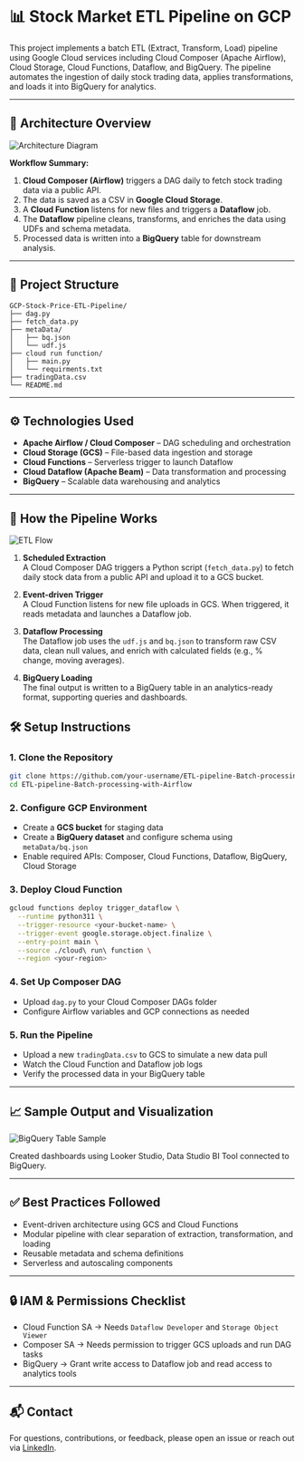 # 📊 Stock Market ETL Pipeline on GCP

This project implements a batch ETL (Extract, Transform, Load) pipeline using Google Cloud services including Cloud Composer (Apache Airflow), Cloud Storage, Cloud Functions, Dataflow, and BigQuery. The pipeline automates the ingestion of daily stock trading data, applies transformations, and loads it into BigQuery for analytics.

---

## 🧩 Architecture Overview

<!-- Add architecture diagram image here -->
![Architecture Diagram](images/gcp-etl-architecture.png)

**Workflow Summary:**
1. **Cloud Composer (Airflow)** triggers a DAG daily to fetch stock trading data via a public API.
2. The data is saved as a CSV in **Google Cloud Storage**.
3. A **Cloud Function** listens for new files and triggers a **Dataflow** job.
4. The **Dataflow** pipeline cleans, transforms, and enriches the data using UDFs and schema metadata.
5. Processed data is written into a **BigQuery** table for downstream analysis.

---

## 📁 Project Structure

```
GCP-Stock-Price-ETL-Pipeline/
├── dag.py
├── fetch_data.py
├── metaData/
│   ├── bq.json
│   └── udf.js
├── cloud run function/
│   ├── main.py
│   └── requirments.txt
├── tradingData.csv
└── README.md
```

---

## ⚙️ Technologies Used

- **Apache Airflow / Cloud Composer** – DAG scheduling and orchestration
- **Cloud Storage (GCS)** – File-based data ingestion and storage
- **Cloud Functions** – Serverless trigger to launch Dataflow
- **Cloud Dataflow (Apache Beam)** – Data transformation and processing
- **BigQuery** – Scalable data warehousing and analytics

---

## 🚀 How the Pipeline Works

<!-- Add a workflow or flowchart image here -->
![ETL Flow](images/gcp-etl-workflow.png)

1. **Scheduled Extraction**  
   A Cloud Composer DAG triggers a Python script (`fetch_data.py`) to fetch daily stock data from a public API and upload it to a GCS bucket.

2. **Event-driven Trigger**  
   A Cloud Function listens for new file uploads in GCS. When triggered, it reads metadata and launches a Dataflow job.

3. **Dataflow Processing**  
   The Dataflow job uses the `udf.js` and `bq.json` to transform raw CSV data, clean null values, and enrich with calculated fields (e.g., % change, moving averages).

4. **BigQuery Loading**  
   The final output is written to a BigQuery table in an analytics-ready format, supporting queries and dashboards.



## 🛠️ Setup Instructions

### 1. Clone the Repository

```bash
git clone https://github.com/your-username/ETL-pipeline-Batch-processing-with-Airflow.git
cd ETL-pipeline-Batch-processing-with-Airflow
````

### 2. Configure GCP Environment

* Create a **GCS bucket** for staging data
* Create a **BigQuery dataset** and configure schema using `metaData/bq.json`
* Enable required APIs: Composer, Cloud Functions, Dataflow, BigQuery, Cloud Storage

### 3. Deploy Cloud Function

```bash
gcloud functions deploy trigger_dataflow \
  --runtime python311 \
  --trigger-resource <your-bucket-name> \
  --trigger-event google.storage.object.finalize \
  --entry-point main \
  --source ./cloud\ run\ function \
  --region <your-region>
```

### 4. Set Up Composer DAG

* Upload `dag.py` to your Cloud Composer DAGs folder
* Configure Airflow variables and GCP connections as needed

### 5. Run the Pipeline

* Upload a new `tradingData.csv` to GCS to simulate a new data pull
* Watch the Cloud Function and Dataflow job logs
* Verify the processed data in your BigQuery table

---

## 📈 Sample Output and Visualization

<!-- Add image of sample data or query results -->

![BigQuery Table Sample](images/sample-bq-output.png)

Created dashboards using Looker Studio, Data Studio BI Tool connected to BigQuery.

---

## ✅ Best Practices Followed

* Event-driven architecture using GCS and Cloud Functions
* Modular pipeline with clear separation of extraction, transformation, and loading
* Reusable metadata and schema definitions
* Serverless and autoscaling components

---

## 🔒 IAM & Permissions Checklist

* Cloud Function SA → Needs `Dataflow Developer` and `Storage Object Viewer`
* Composer SA → Needs permission to trigger GCS uploads and run DAG tasks
* BigQuery → Grant write access to Dataflow job and read access to analytics tools


---

## 📬 Contact

For questions, contributions, or feedback, please open an issue or reach out via [LinkedIn]((https://www.linkedin.com/in/roshini-p21/)).
